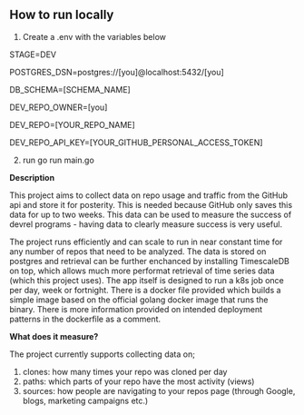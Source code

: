 ## How to run locally 

1. Create a .env with the variables below

STAGE=DEV

POSTGRES_DSN=postgres://[you]@localhost:5432/[you]

DB_SCHEMA=[SCHEMA_NAME]


DEV_REPO_OWNER=[you]

DEV_REPO=[YOUR_REPO_NAME]

DEV_REPO_API_KEY=[YOUR_GITHUB_PERSONAL_ACCESS_TOKEN]

2. run go run main.go  

**Description**

This project aims to collect data on repo usage and traffic from the GitHub api and store it for posterity. This is needed because GitHub only 
saves this data for up to two weeks. This data can be used to measure the success of devrel programs - having data to clearly measure success is very useful. 

The project runs efficiently and can scale to run in near constant time for any number of repos that need to be analyzed. The data is stored on postgres and retrieval can be further enchanced by installing TimescaleDB on top, which allows much more performat retrieval of time series data (which this project uses). The app itself is designed to run a k8s job once per day, week or fortnight. There is a docker file provided which builds a simple image based on the official golang docker image that runs the binary. There is more information provided on intended deployment patterns in the dockerfile as a comment. 


**What does it measure?**

The project currently supports collecting data on; 

<ol>
    <li> clones: how many times your repo was cloned per day </li>
    <li> paths: which parts of your repo have the most activity (views) </li>
    <li> sources: how people are navigating to your repos page (through Google, blogs, marketing campaigns etc.)  </li>
</ol>










